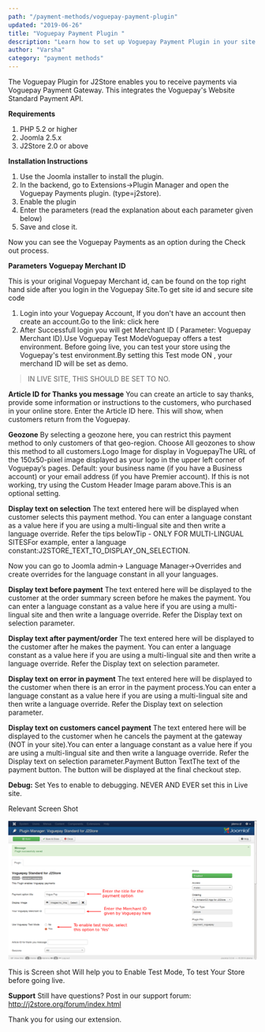 ```yaml
---
path: "/payment-methods/voguepay-payment-plugin"
updated: "2019-06-26"
title: "Voguepay Payment Plugin "
description: "Learn how to set up Voguepay Payment Plugin in your site."
author: "Varsha"
category: "payment methods"
---
```


The Voguepay Plugin for J2Store enables you to receive    payments via Voguepay Payment Gateway. This integrates   the Voguepay's Website Standard Payment API.

**Requirements**
1. PHP 5.2 or higher
2. Joomla 2.5.x
3. J2Store 2.0 or above

**Installation Instructions**
1. Use the Joomla installer to install the plugin.
2. In the backend, go to Extensions->Plugin Manager and open the Voguepay Payments plugin. (type=j2store).
3. Enable the plugin
4. Enter the parameters (read the explanation about each parameter given below)
5. Save and close it.


Now you can see the Voguepay Payments as an option during the Check out process.

**Parameters**
**Voguepay Merchant ID**

This is your original Voguepay Merchant id, can be found on the top right hand side after you login in the Voguepay Site.To get site id and secure site code

1. Login into your Voguepay Account, If you don't have an account then create an account.Go to the link:  <link-text url =¨https://Voguepay.com¨ target = ¨_blank¨ rel = ¨noopener¨> click here </link-text>
2. After Successfull login you will get  Merchant ID ( Parameter: Voguepay Merchant ID).Use Voguepay Test ModeVoguepay offers a test environment. Before going live, you can test your store using the Voguepay's test environment.By setting this Test mode ON ,  your merchand ID will be set as demo.


> IN LIVE SITE, THIS SHOULD BE SET TO NO.

**Article ID for Thanks you message**
You can create an article to say thanks, provide some information or instructions to the customers, who purchased in your online store. Enter the Article ID here. This will show, when customers return from the Voguepay.

**Geozone**
By selecting a geozone here, you can restrict this payment method to only customers of that geo-region. Choose All geozones to show this method to all customers.Logo Image for display in VoguepayThe URL of the 150x50-pixel image displayed as your logo in the upper left corner of Voguepay’s pages. Default: your business name (if you have a Business account) or your email address (if you have Premier account). If this is not working, try using the Custom Header Image param above.This is an optional setting.

**Display text on selection**
The text entered here will be displayed when customer selects this payment method. You can enter a language constant as a value here if you are using a multi-lingual site and then write a language override. Refer the tips belowTip - ONLY FOR MULTI-LINGUAL SITESFor example, enter a language constant:J2STORE_TEXT_TO_DISPLAY_ON_SELECTION.

Now you can go to Joomla admin-> Language Manager->Overrides and create overrides for the language constant in all your languages.

**Display text before payment**
The text entered here will be displayed to the customer at the order summary screen before he makes the payment. You can enter a language constant as a value here if you are using a multi-lingual site and then write a language override. Refer the Display text on selection parameter.

**Display text after payment/order**
The text entered here will be displayed to the customer after he makes the payment. You can enter a language constant as a value here if you are using a multi-lingual site and then write a language override. Refer the Display text on selection parameter.

**Display text on error in payment**
The text entered here will be displayed to the customer when there is an error in the payment process.You can enter a language constant as a value here if you are using a multi-lingual site and then write a language override. Refer the Display text on selection parameter.

**Display text on customers cancel payment** 
The text entered here will be displayed to the customer when he cancels the payment at the gateway (NOT in your site).You can enter a language constant as a value here if you are using a multi-lingual site and then write a language override. Refer the Display text on selection parameter.Payment Button TextThe text of the payment button. The button will be displayed at the final checkout step.

**Debug:**
Set  Yes to enable to debugging. NEVER AND EVER set this in Live site.

Relevant Screen Shot

![voguepay](../../images/payment-methods/voguepay-payment-plugin/paymenvoguepay.png)

This is Screen shot Will help you to Enable Test Mode, To test Your Store before going live.

**Support**
Still have questions?  Post in our support forum: http://j2store.org/forum/index.html

Thank you for using our extension.

